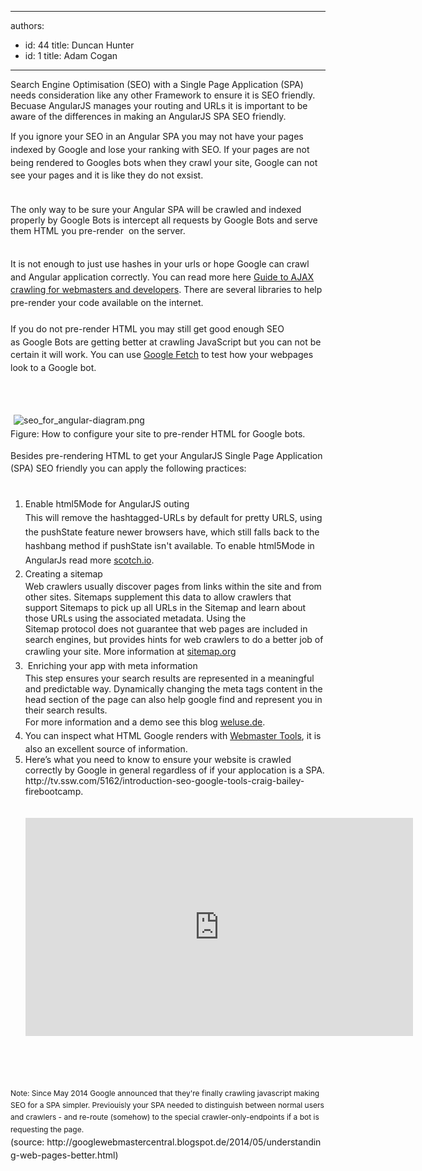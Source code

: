 

---
authors:
  - id: 44
    title: Duncan Hunter
  - id: 1
    title: Adam Cogan
---




<span class='intro'> ​​​​​​Search Engine Optimisation (SEO)&#160;with a Single Page Application (SPA) needs consideration like any other Framework to ensure it is&#160;SEO friendly. Becuase AngularJS manages your routing and URLs it is&#160;important to be aware of the differences in making an AngularJS SPA SEO friendly.<br> </span>

<p></p><div><span style="line-height&#58;20.8px;">If you ignore your SEO in an Angular SPA you may not have your pages indexed by Google and lose your ranking with SEO. If your pages are not being rendered to Googles bots when they crawl your site,&#160;Google can not see&#160;your pages&#160;and it is like they&#160;do not exsist.​​</span></div><div><span style="line-height&#58;20.8px;"><br></span></div><p class="ssw15-rteElement-GreyBox">The only way to be sure your Angular SPA will be crawled and indexed properly by Google Bots is&#160;intercept all requests by Google Bots and serve them&#160;HTML you pre-render &#160;on the server.&#160;</p><div><span style="line-height&#58;20.8px;"><br></span></div><div><span style="line-height&#58;20.8px;">​It is not enough to just use hashes in your urls or hope&#160;Google can crawl and Angular application correctly.&#160;</span><span style="line-height&#58;20.8px;">You can read more&#160;here&#160;</span><a href="https&#58;//support.google.com/webmasters/answer/174992?hl=en" style="line-height&#58;20.8px;">Guide to AJAX crawling for webmasters and developers</a><span style="line-height&#58;20.8px;">.&#160;</span><span style="line-height&#58;20.8px;">There are several libraries to help pr</span><span style="line-height&#58;20.8px;">e-render your code available on the internet.&#160;</span></div><div><span style="line-height&#58;20.8px;"><br></span></div><div><span style="line-height&#58;20.8px;">If you do not pre-render HTML you may still get good enough&#160;SEO as&#160;Google Bots are getting better at crawling JavaScript but you can not be certain it will work. You can use </span><a href="https&#58;//support.google.com/webmasters/answer/6066468?hl=en" style="line-height&#58;20.8px;">Google Fetch</a><span style="line-height&#58;20.8px;"> to test how your webpages look to a Google bot.</span></div><div><div><br></div></div><div><span style="line-height&#58;20.8px;"><br></span></div><div><span style="line-height&#58;20.8px;"><br></span></div><div><img src="/PublishingImages/seo_for_angular-diagram.png" alt="seo_for_angular-diagram.png" style="margin&#58;5px;" /><br></div><div>Figure&#58; How to configure your site to pre-render HTML&#160;for Google bots.</div><div><br></div><div><span style="line-height&#58;20.8px;">Besides pre-rendering HTML&#160;to get your AngularJS Single Page Application (SPA) SEO friendly you can apply the following practices&#58;<br></span></div><div><span style="line-height&#58;20.8px;"><br></span></div><ol><li><span style="line-height&#58;1.6;">Enable html5Mode for AngularJS&#160;outing<br></span><span style="line-height&#58;1.6;">This will remove the&#160;</span><span style="line-height&#58;1.6;">hashtagged-URLs</span><span style="line-height&#58;1.6;"> by default for pretty URLS</span><span style="line-height&#58;1.6;">, using the pushState feature </span><span style="line-height&#58;1.6;">newer browsers have, which still falls back to the hashbang method if pushState isn't available.</span><span style="line-height&#58;1.6;">​ To enable html5Mode in AngularJs read more <a href="http&#58;//scotch.io/quick-tips/js/angular/pretty-urls-in-angularjs-removing-the-hashtag">scotch.io​</a></span><span style="line-height&#58;1.6;">.</span></li><li><span style="line-height&#58;1.6;">Creating a sitemap<br>Web crawlers usually discover pages from links within the site and from other sites. Sitemaps supplement this data to allow crawlers that support Sitemaps to pick up all URLs in the Sitemap and learn about those URLs using the associated metadata. Using the Sitemap&#160;protocol&#160;does not guarantee that web pages are included in search engines, but provides hints for web crawlers to do a better job of crawling your site.​&#160;</span><span style="line-height&#58;1.6;">More infor</span><span style="line-height&#58;1.6;">mation at </span><a href="http&#58;//www.sitemaps.org/protocol.html" style="line-height&#58;1.6;">sitemap.org</a><span style="line-height&#58;1.6;">&#160;</span></li><li><span style="line-height&#58;1.6;">&#160;Enriching your app with meta information<br>This step ensures your&#160;search results are represented in a meaningful and predictable way.&#160;Dynamically changing&#160;the meta tags content in the head section of the page​ can also&#160;help google find and represent you in their&#160;search results​. &#160;<br></span><span style="line-height&#58;1.6;">For&#160;more information</span><span style="line-height&#58;1.6;"> and a demo see this </span><span style="line-height&#58;1.6;">blog </span><a href="https&#58;//weluse.de/blog/angularjs-seo-finally-a-piece-of-cake.html" style="line-height&#58;1.6;">weluse.de</a><span style="line-height&#58;1.6;">.</span></li><li><span style="line-height&#58;1.6;">You can inspect what HTML&#160;Google renders with <a href="https&#58;//www.google.com/webmasters/tools/home?hl=en">Webmaster Tools​</a>, it is also an excellent source of information.</span></li><li>Here’s what you need to know to ensure your website is crawled correctly by Google in general regardless of if your applocation is a SPA. http&#58;//tv.ssw.com/5162/introduction-seo-google-tools-craig-bailey-firebootcamp.<br>​<br>​<div class="ms-rtestate-read ms-rte-embedcode ms-rte-embedil ms-rtestate-notify" unselectable="on"><iframe width="620" height="349" src="http&#58;//www.youtube.com/embed/62Px70crzUM" frameborder="0"></iframe>&#160;</div>​<br><br>​​<br></li></ol><div><span style="line-height&#58;20.8px;"><span class="ssw15-rteStyle-Caption" style="font-size&#58;12px;line-height&#58;19.2px;">Note&#58; Since</span><span class="ssw15-rteStyle-Caption" style="font-size&#58;12px;line-height&#58;19.2px;">&#160;May 2014&#160;Google announced that they're finally crawling javascript making SEO for a&#160;SPA&#160;simpler. Previouisly your&#160;SPA needed to&#160;distinguish between normal users and crawlers - and re-route (somehow) to the special crawler-only-endpoints if a bot is requesting the page​.</span><span class="ssw15-rteStyle-Caption">​ (source&#58;&#160;http&#58;//googlewebmastercentral.blogspot.de/2014/05/understanding-web-pages-better.html)</span><br></span></div>


